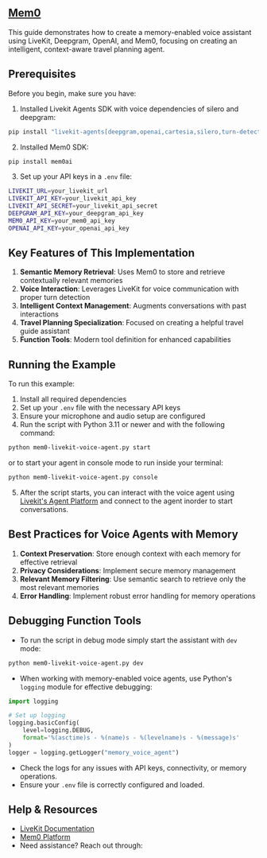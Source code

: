 ## [Mem0](https://mem0.ai/)

This guide demonstrates how to create a memory-enabled voice assistant using LiveKit, Deepgram, OpenAI, and Mem0, focusing on creating an intelligent, context-aware travel planning agent.

## Prerequisites

Before you begin, make sure you have:

1. Installed Livekit Agents SDK with voice dependencies of silero and deepgram:
```bash
pip install "livekit-agents[deepgram,openai,cartesia,silero,turn-detector]~=1.0" "livekit-plugins-noise-cancellation~=0.2" "python-dotenv"
```

2. Installed Mem0 SDK:
```bash
pip install mem0ai
```

3. Set up your API keys in a `.env` file:
```sh
LIVEKIT_URL=your_livekit_url
LIVEKIT_API_KEY=your_livekit_api_key
LIVEKIT_API_SECRET=your_livekit_api_secret
DEEPGRAM_API_KEY=your_deepgram_api_key
MEM0_API_KEY=your_mem0_api_key
OPENAI_API_KEY=your_openai_api_key
```

## Key Features of This Implementation

1. **Semantic Memory Retrieval**: Uses Mem0 to store and retrieve contextually relevant memories
2. **Voice Interaction**: Leverages LiveKit for voice communication with proper turn detection
3. **Intelligent Context Management**: Augments conversations with past interactions
4. **Travel Planning Specialization**: Focused on creating a helpful travel guide assistant
5. **Function Tools**: Modern tool definition for enhanced capabilities

## Running the Example

To run this example:

1. Install all required dependencies
2. Set up your `.env` file with the necessary API keys
3. Ensure your microphone and audio setup are configured
4. Run the script with Python 3.11 or newer and with the following command:
```sh
python mem0-livekit-voice-agent.py start
```
or to start your agent in console mode to run inside your terminal:

```sh
python mem0-livekit-voice-agent.py console
```
5. After the script starts, you can interact with the voice agent using [Livekit's Agent Platform](https://agents-playground.livekit.io/) and connect to the agent inorder to start conversations.

## Best Practices for Voice Agents with Memory

1. **Context Preservation**: Store enough context with each memory for effective retrieval
2. **Privacy Considerations**: Implement secure memory management
3. **Relevant Memory Filtering**: Use semantic search to retrieve only the most relevant memories
4. **Error Handling**: Implement robust error handling for memory operations

## Debugging Function Tools

- To run the script in debug mode simply start the assistant with `dev` mode:
```sh
python mem0-livekit-voice-agent.py dev
```

- When working with memory-enabled voice agents, use Python's `logging` module for effective debugging:

```python
import logging

# Set up logging
logging.basicConfig(
    level=logging.DEBUG,
    format='%(asctime)s - %(name)s - %(levelname)s - %(message)s'
)
logger = logging.getLogger("memory_voice_agent")
```

- Check the logs for any issues with API keys, connectivity, or memory operations.
- Ensure your `.env` file is correctly configured and loaded.


## Help & Resources

- [LiveKit Documentation](https://docs.livekit.io/)
- [Mem0 Platform](https://app.mem0.ai/)
- Need assistance? Reach out through:

<Snippet file="get-help.mdx" />
